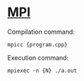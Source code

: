 # [MPI](https://youtube.com/playlist?list=PLVpR6LYatzhKjfwwm5nZUDeQ-YPc_pGs3)

Compilation command:
```
mpicc {program.cpp}
```

Execution command:
```
mpiexec -n {N} ./a.out
```
